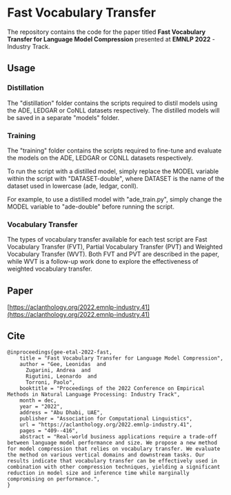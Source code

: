 # Fast Vocabulary Transfer
The repository contains the code for the paper titled **Fast Vocabulary Transfer for Language Model Compression** presented at **EMNLP 2022** - Industry Track.

## Usage

### Distillation
The "distillation" folder contains the scripts required to distil models using the ADE, LEDGAR or CoNLL datasets respectively. The distilled models will be saved in a separate "models" folder.

### Training
The "training" folder contains the scripts required to fine-tune and evaluate the models on the ADE, LEDGAR or CONLL datasets respectively. 

To run the script with a distilled model, simply replace the MODEL variable within the script with "DATASET-double", where DATASET is the name of the dataset used in lowercase (ade, ledgar, conll).

For example, to use a distilled model with "ade_train.py", simply change the MODEL variable to "ade-double" before running the script.

### Vocabulary Transfer
The types of vocabulary transfer available for each test script are Fast Vocabulary Transfer (FVT), Partial Vocabulary Transfer (PVT) and Weighted Vocabulary Transfer (WVT). Both FVT and PVT are described in the paper, while WVT is a follow-up work done to explore the effectiveness of weighted vocabulary transfer.

## Paper 
[https://aclanthology.org/2022.emnlp-industry.41](https://aclanthology.org/2022.emnlp-industry.41)

## Cite
```
@inproceedings{gee-etal-2022-fast,
    title = "Fast Vocabulary Transfer for Language Model Compression",
    author = "Gee, Leonidas  and
      Zugarini, Andrea  and
      Rigutini, Leonardo  and
      Torroni, Paolo",
    booktitle = "Proceedings of the 2022 Conference on Empirical Methods in Natural Language Processing: Industry Track",
    month = dec,
    year = "2022",
    address = "Abu Dhabi, UAE",
    publisher = "Association for Computational Linguistics",
    url = "https://aclanthology.org/2022.emnlp-industry.41",
    pages = "409--416",
    abstract = "Real-world business applications require a trade-off between language model performance and size. We propose a new method for model compression that relies on vocabulary transfer. We evaluate the method on various vertical domains and downstream tasks. Our results indicate that vocabulary transfer can be effectively used in combination with other compression techniques, yielding a significant reduction in model size and inference time while marginally compromising on performance.",
}
```
